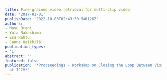 ```yaml
---
title: Fine-grained video retrieval for multi-clip video
date: '2017-01-01'
publishDate: '2022-10-03T02:43:50.580126Z'
authors:
- Mayu Otani
- Yuta Nakashima
- Esa Rahtu
- Janne Heikkilä
publication_types:
- '1'
abstract: ''
featured: false
publication: '*Proceeedings - Workshop on Closing the Loop Between Vision and Language
  at ICCV*'
---
```


